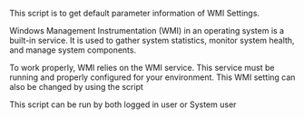 This script is to get default parameter information of WMI Settings.

Windows Management Instrumentation (WMI) in an operating system is a built-in service. It is used to gather system statistics, monitor system health, and manage system components.

To work properly, WMI relies on the WMI service. This service must be running and properly configured for your environment. This WMI setting can also be changed by using the script

 

This script can be run by both logged in user or System user
